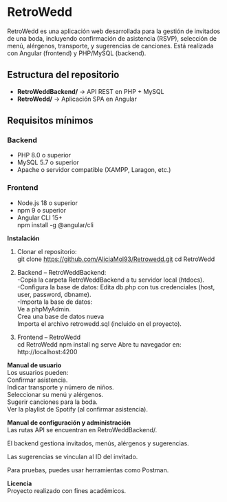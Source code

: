 # RetroWedd
RetroWedd es una aplicación web desarrollada para la gestión de invitados de una boda, incluyendo confirmación de asistencia (RSVP), selección de menú, alérgenos, transporte, y sugerencias de canciones. Está realizada con Angular (frontend) y PHP/MySQL (backend).

##  Estructura del repositorio

- **RetroWeddBackend/** → API REST en PHP + MySQL  
- **RetroWedd/** → Aplicación SPA en Angular

## Requisitos mínimos

### Backend
- PHP 8.0 o superior  
- MySQL 5.7 o superior  
- Apache o servidor compatible (XAMPP, Laragon, etc.)

### Frontend
- Node.js 18 o superior  
- npm 9 o superior  
- Angular CLI 15+  
  npm install -g @angular/cli

 **Instalación**
1. Clonar el repositorio:  
git clone https://github.com/AliciaMol93/Retrowedd.git
cd RetroWedd

2. Backend – RetroWeddBackend:  
-Copia la carpeta RetroWeddBackend a tu servidor local (htdocs).  
-Configura la base de datos: Edita db.php con tus credenciales (host, user, password, dbname).  
-Importa la base de datos:  
Ve a phpMyAdmin.    
Crea una base de datos nueva    
Importa el archivo retrowedd.sql (incluido en el proyecto).  

4. Frontend – RetroWedd  
cd RetroWedd
npm install
ng serve
Abre tu navegador en: http://localhost:4200

**Manual de usuario**  
Los usuarios pueden:    
  Confirmar asistencia.  
  Indicar transporte y número de niños.  
  Seleccionar su menú y alérgenos.  
  Sugerir canciones para la boda.  
  Ver la playlist de Spotify (al confirmar asistencia).

**Manual de configuración y administración**  
Las rutas API se encuentran en RetroWeddBackend/.  

El backend gestiona invitados, menús, alérgenos y sugerencias.  

Las sugerencias se vinculan al ID del invitado.  

Para pruebas, puedes usar herramientas como Postman.  

**Licencia**  
Proyecto realizado con fines académicos.
